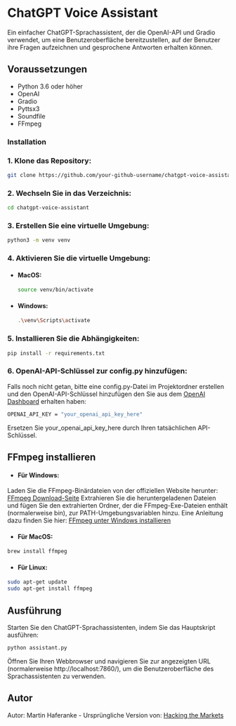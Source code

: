 # ChatGPT Voice Assistant

Ein einfacher ChatGPT-Sprachassistent, der die OpenAI-API und Gradio verwendet, um eine Benutzeroberfläche bereitzustellen, auf der Benutzer ihre Fragen aufzeichnen und gesprochene Antworten erhalten können.

## Voraussetzungen

- Python 3.6 oder höher
- OpenAI    
- Gradio  
- Pyttsx3  
- Soundfile  
- FFmpeg


### Installation

### 1. Klone das Repository:

   ```bash
   git clone https://github.com/your-github-username/chatgpt-voice-assistant.git
   ```
### 2. Wechseln Sie in das Verzeichnis:

   ```bash
   cd chatgpt-voice-assistant
   ```

### 3. Erstellen Sie eine virtuelle Umgebung:

   ```bash
   python3 -m venv venv
   ```
### 4. Aktivieren Sie die virtuelle Umgebung:
 - #### MacOS: 
   ```bash
   source venv/bin/activate
    ```
 - #### Windows:
   ```bash
   .\venv\Scripts\activate
   ```
### 5. Installieren Sie die Abhängigkeiten:

   ```bash
   pip install -r requirements.txt
   ```
### 6. OpenAI-API-Schlüssel zur config.py hinzufügen:
Falls noch nicht getan, bitte eine config.py-Datei im Projektordner erstellen und den OpenAI-API-Schlüssel hinzufügen den Sie aus dem [OpenAI Dashboard](https://platform.openai.com/account/api-keys) erhalten haben:
```bash
OPENAI_API_KEY = "your_openai_api_key_here"
```
Ersetzen Sie your_openai_api_key_here durch Ihren tatsächlichen API-Schlüssel.

## FFmpeg installieren
- #### Für Windows:

Laden Sie die FFmpeg-Binärdateien von der offiziellen Website herunter: [FFmpeg Download-Seite](https://ffmpeg.org/download.html)
Extrahieren Sie die heruntergeladenen Dateien und fügen Sie den extrahierten Ordner, der die FFmpeg-Exe-Dateien enthält (normalerweise bin), zur PATH-Umgebungsvariablen hinzu. Eine Anleitung dazu finden Sie hier: [FFmpeg unter Windows installieren](https://www.geeksforgeeks.org/how-to-install-ffmpeg-on-windows/)

- #### Für MacOS:
```bash
brew install ffmpeg
```

- #### Für Linux:
```bash
sudo apt-get update
sudo apt-get install ffmpeg
```

## Ausführung
Starten Sie den ChatGPT-Sprachassistenten, indem Sie das Hauptskript ausführen:
```bash
python assistant.py
```

   Öffnen Sie Ihren Webbrowser und navigieren Sie zur angezeigten URL (normalerweise http://localhost:7860/), um die Benutzeroberfläche des Sprachassistenten zu verwenden.
   
## Autor
Autor: Martin Haferanke - 
Ursprüngliche Version von: [Hacking the Markets](https://github.com/hackingthemarkets/)
